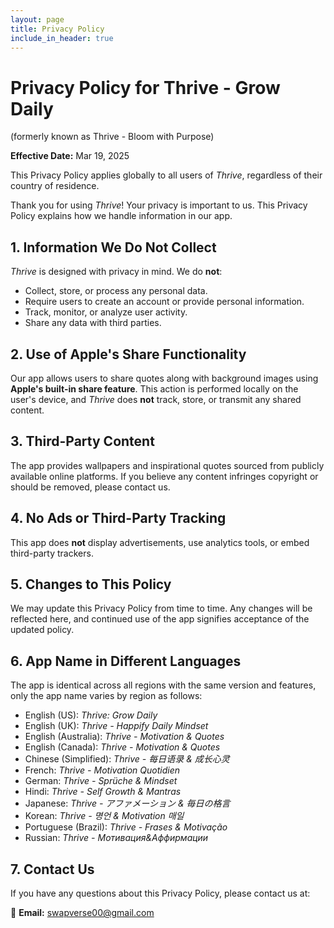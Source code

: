 ```yaml
---
layout: page
title: Privacy Policy
include_in_header: true
---
```


# Privacy Policy for Thrive - Grow Daily
(formerly known as Thrive - Bloom with Purpose)

**Effective Date:** Mar 19, 2025

This Privacy Policy applies globally to all users of *Thrive*, regardless of their country of residence.

Thank you for using *Thrive*! Your privacy is important to us. This Privacy Policy explains how we handle information in our app.  

## 1. Information We Do Not Collect
*Thrive* is designed with privacy in mind. We do **not**:  
- Collect, store, or process any personal data.  
- Require users to create an account or provide personal information.  
- Track, monitor, or analyze user activity.  
- Share any data with third parties.  

## 2. Use of Apple's Share Functionality
Our app allows users to share quotes along with background images using **Apple's built-in share feature**. This action is performed locally on the user's device, and *Thrive* does **not** track, store, or transmit any shared content.  

## 3. Third-Party Content
The app provides wallpapers and inspirational quotes sourced from publicly available online platforms. If you believe any content infringes copyright or should be removed, please contact us.  

## 4. No Ads or Third-Party Tracking
This app does **not** display advertisements, use analytics tools, or embed third-party trackers.  

## 5. Changes to This Policy
We may update this Privacy Policy from time to time. Any changes will be reflected here, and continued use of the app signifies acceptance of the updated policy.  

## 6. App Name in Different Languages
The app is identical across all regions with the same version and features, only the app name varies by region as follows:

- English (US): *Thrive: Grow Daily*
- English (UK): *Thrive - Happify Daily Mindset*
- English (Australia): *Thrive - Motivation & Quotes*
- English (Canada): *Thrive - Motivation & Quotes*
- Chinese (Simplified): *Thrive - 每日语录 & 成长心灵*
- French: *Thrive - Motivation Quotidien*
- German: *Thrive - Sprüche & Mindset*
- Hindi: *Thrive - Self Growth & Mantras*
- Japanese: *Thrive - アファメーション & 毎日の格言*
- Korean: *Thrive - 명언 & Motivation 매일*
- Portuguese (Brazil): *Thrive - Frases & Motivação*
- Russian: *Thrive - Мотивация&Аффирмации*

## 7. Contact Us
If you have any questions about this Privacy Policy, please contact us at:  

📧 **Email:** [swapverse00@gmail.com](mailto:swapverse00@gmail.com)  